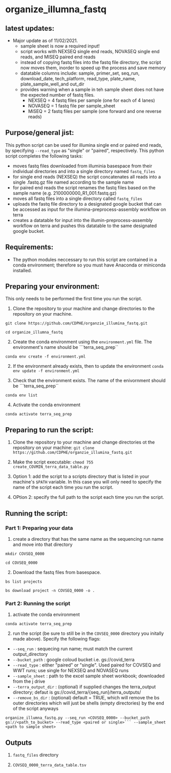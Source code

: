 # organize_illumna_fastq

## latest updates:
- Major update as of 11/02/2021.
  - sample sheet is now a required input!
  - script works with NEXSEQ single end reads, NOVASEQ single end reads, and MISEQ paired end reads
  - instead of copying fastq files into the fastq file directory, the script now moves them, inorder to speed up the process and save memory
  - datatable columns include: sample, primer_set, seq_run, download_date, tech_platform, read_type, plate_name, plate_sample_well_and out_dir
  - provides warning when a sample in teh sample sheet does not have the expected number of fastq files.
      - NEXSEQ = 4 fastq files per sample (one for each of 4 lanes)
      - NOVASEQ = 1 fastq file per sample_sheet
      - MiSEQ = 2 fastq files per sample (one forward and one reverse reads)


## Purpose/general jist:
This python script can be used for illumina single end or paired end reads, by specifying ```--read_type``` as "single" or "paired", respectively.
This python script completes the following tasks:
- moves fastq files downloaded from illuminia basespace from their individual directories and into a single directory named ``fastq_files``
- for single end reads (NEXSEQ) the script concatenates all reads into a single .fastq.gz file named according to the sample name
- for paired end reads the script renames the fastq files based on the sample name (e.g. 2100000000_R1_001.fastq.gz)
- moves all fastq files into a single directory called ```fastq_files```
- uploads the fastq file directory to a designated google bucket that can be accessed as input for the illumina-preprocess-assembly workflow on terra
- creates a datatable for input into the illumin-preprocess-assembly workflow on terra and pushes this datatable to the same designated google bucket.

## Requirements:
- The python modules neccessary to run this script are contained in a conda environment; therefore so you must have Anaconda or miniconda installed.

## Preparing your environment:
This only needs to be performed the first time you run the script.
1. Clone the repository to your machine and change directories to the repository on your machine.

``git clone https://github.com/CDPHE/organzie_illumina_fastq.git``

``cd organize_illumna_fastq``

2. Create the conda environment using the ```environment.yml``` file. The environment's name should be ```terra_seq_prep``

```conda env create -f environment.yml```

2. If the environment already exists, then to update the environment
``conda env update -f environment.yml``

3. Check that the environment exists. The name of the enivornment should be ```terra_seq_prep``

```conda env list```

4. Activate the conda environment

```conda activate terra_seq_prep```

## Preparing to run the script:
1. Clone the repository to your machine and change directories ot the repository on your machine:
``git clone https://github.com/CDPHE/organzie_illumina_fastq.git``

2. Make the script executable:
``chmod 755 create_COVMIN_terra_data_table.py``

3. Option 1: add the script to a scripts directory that is listed in your machine's ``$PATH`` variable. In this case you will only need to specify the name of the script each time you run the script.  

4. OPtion 2: specify the full path to the script each time you run the script.

## Running the script:
### Part 1: Preparing your data
1. create a directory that has the same name as the sequencing run name and move into that directory

``mkdir COVSEQ_0000``

``cd COVSEQ_0000``

2. Download the fastq files from basespace.

``bs list projects``

``bs download project -n COVSEQ_0000 -o .``

### Part 2: Running the script
1. activate the conda environment

``conda activate terra_seq_prep``

2. run the script (be sure to still be in the ```COVSEQ_0000``` directory you initally made above). Specify the following flags:
  - ``--seq_run`` : sequecing run name; must match the current output_directory
  - ``--bucket_path`` : google coloud bucket i.e. gs://covid_terra
  - ``--read_type`` : either "paired" or "single". Used paired for COVSEQ and WWT runs; use single for NEXSEQ and NOVASEQ runs
  - ``--sample_sheet`` : path to the excel sample sheet workbook; downloaded from the j drive
  - ``--terra_output_dir`` : (optional) if supplied changes the terra_output directory; defaut is gs://covid_terra/{seq_run}/terra_outputs/
  - ``--remove_bs_dir`` : (optional) default = TRUE, which will remove the bs outer directories which will just be shells (empty directories) by the end of the script anyways


``organize_illumna_fastq.py --seq_run <COVSEQ_0000> --bucket_path gs://<path_to_bucket> --read_type <paired or single>``` --sample_sheet <path to sample sheet>``

## Outputs
1. ```fastq_files``` directory

2. ```COVSEQ_0000_terra_data_table.tsv```
